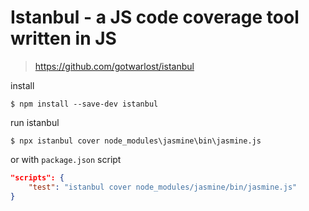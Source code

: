 # Istanbul - a JS code coverage tool written in JS

> https://github.com/gotwarlost/istanbul

install

```shell
$ npm install --save-dev istanbul
```

run istanbul

```shell
$ npx istanbul cover node_modules\jasmine\bin\jasmine.js
```

or with `package.json` script

```json
"scripts": {
    "test": "istanbul cover node_modules/jasmine/bin/jasmine.js"
}
```
